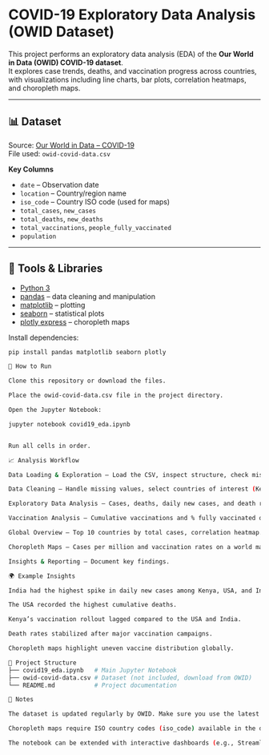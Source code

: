 # COVID-19 Exploratory Data Analysis (OWID Dataset)

This project performs an exploratory data analysis (EDA) of the **Our World in Data (OWID) COVID-19 dataset**.  
It explores case trends, deaths, and vaccination progress across countries, with visualizations including line charts, bar plots, correlation heatmaps, and choropleth maps.

---

## 📊 Dataset
Source: [Our World in Data – COVID-19](https://ourworldindata.org/coronavirus)  
File used: `owid-covid-data.csv`

**Key Columns**
- `date` – Observation date  
- `location` – Country/region name  
- `iso_code` – Country ISO code (used for maps)  
- `total_cases`, `new_cases`  
- `total_deaths`, `new_deaths`  
- `total_vaccinations`, `people_fully_vaccinated`  
- `population`  

---

## 🔧 Tools & Libraries
- [Python 3](https://www.python.org/)  
- [pandas](https://pandas.pydata.org/) – data cleaning and manipulation  
- [matplotlib](https://matplotlib.org/) – plotting  
- [seaborn](https://seaborn.pydata.org/) – statistical plots  
- [plotly express](https://plotly.com/python/plotly-express/) – choropleth maps  

Install dependencies:
```bash
pip install pandas matplotlib seaborn plotly

🚀 How to Run

Clone this repository or download the files.

Place the owid-covid-data.csv file in the project directory.

Open the Jupyter Notebook:

jupyter notebook covid19_eda.ipynb


Run all cells in order.

📈 Analysis Workflow

Data Loading & Exploration – Load the CSV, inspect structure, check missing values.

Data Cleaning – Handle missing values, select countries of interest (Kenya, USA, India).

Exploratory Data Analysis – Cases, deaths, daily new cases, and death rate trends.

Vaccination Analysis – Cumulative vaccinations and % fully vaccinated over time.

Global Overview – Top 10 countries by total cases, correlation heatmap.

Choropleth Maps – Cases per million and vaccination rates on a world map.

Insights & Reporting – Document key findings.

🌍 Example Insights

India had the highest spike in daily new cases among Kenya, USA, and India.

The USA recorded the highest cumulative deaths.

Kenya’s vaccination rollout lagged compared to the USA and India.

Death rates stabilized after major vaccination campaigns.

Choropleth maps highlight uneven vaccine distribution globally.

📂 Project Structure
├── covid19_eda.ipynb   # Main Jupyter Notebook
├── owid-covid-data.csv # Dataset (not included, download from OWID)
└── README.md           # Project documentation

📝 Notes

The dataset is updated regularly by OWID. Make sure you use the latest CSV.

Choropleth maps require ISO country codes (iso_code) available in the dataset.

The notebook can be extended with interactive dashboards (e.g., Streamlit or Dash).
